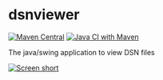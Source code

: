 dsnviewer
===========
[![Maven Central](https://img.shields.io/maven-central/v/com.github.javadev/dsnviewer.svg)](http://search.maven.org/#search%7Cga%7C1%7Cg%3A%22com.github.javadev%22%20AND%20a%3A%22dsnviewer%22)
[![Java CI with Maven](https://github.com/javadev/dsnviewer/actions/workflows/maven.yml/badge.svg)](https://github.com/javadev/dsnviewer/actions/workflows/maven.yml)

The java/swing application to view DSN files

[![Screen short](https://raw.github.com/javadev/dsnviewer/master/dsnviewer.png)](https://github.com/javadev/dsnviewer/)
